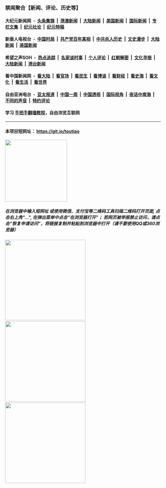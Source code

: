 ### 禁闻聚合【新闻、评论、历史等】

#### 大纪元新闻网 &nbsp;-&nbsp; [头条集锦](indexes/E头条集锦.md?t=02122244) &nbsp;|&nbsp; [港澳新闻](indexes/E港澳新闻.md?t=02122244)  &nbsp;|&nbsp; [大陆新闻](indexes/E大陆新闻.md?t=02122244) &nbsp;|&nbsp; [美国新闻](indexes/E美国新闻.md?t=02122244) &nbsp;|&nbsp; [国际新闻](indexes/E国际新闻.md?t=02122244) &nbsp;|&nbsp; [专栏文集](indexes/E专栏文集.md?t=02122244) &nbsp;|&nbsp; [纪元社论](indexes/E纪元社论.md?t=02122244) &nbsp;|&nbsp; [纪元特稿](indexes/E纪元特稿.md?t=02122244) 

#### 新唐人电视台 &nbsp;-&nbsp; [中国时局](indexes/N中国时局.md?t=02122244) &nbsp;|&nbsp; [共产党百年真相](indexes/N共产党百年真相.md?t=02122244) &nbsp;|&nbsp; [中共杀人历史](indexes/N中共杀人历史.md?t=02122244) &nbsp;|&nbsp; [文史漫步](indexes/N文史漫步.md?t=02122244) &nbsp;|&nbsp; [大陆新闻](indexes/N大陆新闻.md?t=02122244) &nbsp;|&nbsp; [美国新闻](indexes/N美国新闻.md?t=02122244)

#### 希望之声SOH &nbsp;-&nbsp; [热点追踪](indexes/H热点追踪.md?t=02122244) &nbsp;|&nbsp; [名家谈时事](indexes/H名家谈时事.md?t=02122244) &nbsp;|&nbsp; [个人评论](indexes/H个人评论.md?t=02122244)  &nbsp;|&nbsp; [红朝解密](indexes/H红朝解密.md?t=02122244) &nbsp;|&nbsp; [文化寻根](indexes/H文化寻根.md?t=02122244) &nbsp;|&nbsp; [大陆新闻](indexes/H大陆新闻.md?t=02122244) &nbsp;|&nbsp; [港台新闻](indexes/H港台新闻.md?t=02122244)

#### 看中国新闻网 &nbsp;-&nbsp; [看大陆](indexes/S看大陆.md?t=02122244) &nbsp;|&nbsp; [看官场](indexes/S看官场.md?t=02122244) &nbsp;|&nbsp; [看民生](indexes/S看民生.md?t=02122244)  &nbsp;|&nbsp; [看博谈](indexes/S看博谈.md?t=02122244) &nbsp;|&nbsp; [看财经](indexes/S看财经.md?t=02122244) &nbsp;|&nbsp; [看史海](indexes/S看史海.md?t=02122244) &nbsp;|&nbsp; [看文化](indexes/S看文化.md?t=02122244) &nbsp;|&nbsp; [看生活](indexes/S看生活.md?t=02122244) &nbsp;|&nbsp; [看世界](indexes/S看世界.md?t=02122244)

#### 自由亚洲电台 &nbsp;-&nbsp; [亚太报道](indexes/R亚太报道.md?t=02122244) &nbsp;|&nbsp; [中国一周](indexes/R中国一周.md?t=02122244) &nbsp;|&nbsp; [中国透视](indexes/R中国透视.md?t=02122244)  &nbsp;|&nbsp; [国际视角](indexes/R国际视角.md?t=02122244) &nbsp;|&nbsp; [夜话中南海](indexes/R夜话中南海.md?t=02122244) &nbsp;|&nbsp; [不同的声音](indexes/R不同的声音.md?t=02122244) &nbsp;|&nbsp; [特约评论](indexes/R特约评论.md?t=02122244)

#### 学习 [手把手翻墙教程](https://github.com/gfw-breaker/guides/wiki)，自由浏览互联网

----

#### 本项目短网址： https://git.io/toutiao
<img src="https://raw.githubusercontent.com/gfw-breaker/banned-news/master/scripts/img/qr.png" width="200px"/>  

##### 在浏览器中输入短网址 或使用微信、支付宝等二维码工具扫描二维码打开页面, 点击右上角"...", 在弹出菜单中点击“在浏览器打开”； 若网页被举报禁止访问，请点击“恢复申请访问”，将链接复制并粘贴到浏览器中打开（请不要使用QQ或360浏览器）

<img src="https://raw.githubusercontent.com/gfw-breaker/banned-news/master/scripts/img/1.png" width="260px"/> &nbsp; <img src="https://raw.githubusercontent.com/gfw-breaker/banned-news/master/scripts/img/2.png" width="260px"/> &nbsp; <img src="https://raw.githubusercontent.com/gfw-breaker/banned-news/master/scripts/img/3.png" width="260px"/>
